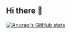 ## Hi there 👋

[![Anurag's GitHub stats](https://github-readme-stats.vercel.app/api?username=BayloraiEX)](https://github.com/anuraghazra/github-readme-stats)

<!--
**BayloraiEX/BayloraiEX** is a ✨ _special_ ✨ repository because its `README.md` (this file) appears on your GitHub profile.

Here are some ideas to get you started:

- 🔭 I’m currently working on ...
- 🌱 I’m currently learning ...
- 👯 I’m looking to collaborate on ...
- 🤔 I’m looking for help with ...
- 💬 Ask me about ...
- 📫 How to reach me: ...
- 😄 Pronouns: ...
- ⚡ Fun fact: ...
-->
